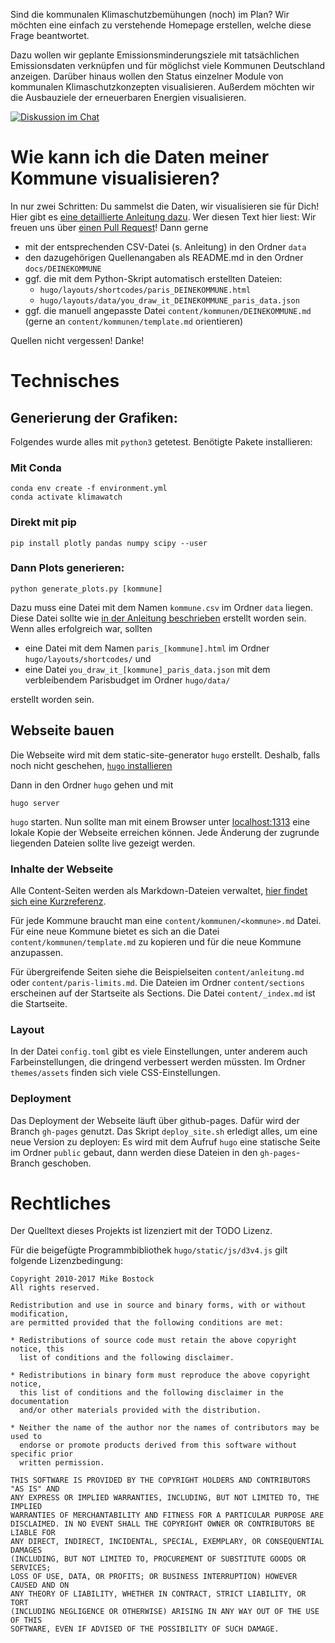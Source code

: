 Sind die kommunalen Klimaschutzbemühungen (noch) im Plan?
Wir möchten eine einfach zu verstehende Homepage erstellen, welche diese Frage beantwortet.

Dazu wollen wir geplante Emissionsminderungsziele mit tatsächlichen Emissionsdaten
verknüpfen und für möglichst viele Kommunen Deutschland anzeigen.
Darüber hinaus wollen den Status einzelner Module von kommunalen
Klimaschutzkonzepten visualisieren.
Außerdem möchten wir die Ausbauziele der erneuerbaren Energien visualisieren.

[![Diskussion im Chat](https://img.shields.io/matrix/klimawatch:matrix.allmende.io?server_fqdn=matrix.allmende.io&label=Diskussion%20im%20Chat&style=for-the-badge)](https://matrix.to/#/#klimawatch:matrix.allmende.io)

# Wie kann ich die Daten meiner Kommune visualisieren?

In nur zwei Schritten: Du sammelst die Daten, wir visualisieren sie für Dich!
Hier gibt es [eine detaillierte Anleitung dazu](https://codeformuenster.org/klimawatch/hugo/anleitung).
Wer diesen Text hier liest: Wir freuen uns über [einen Pull Request](https://github.com/codeformuenster/klimawatch/pulls)!
Dann gerne

- mit der entsprechenden CSV-Datei (s. Anleitung) in den Ordner `data`
- den dazugehörigen Quellenangaben als README.md in den Ordner `docs/DEINEKOMMUNE`
- ggf. die mit dem Python-Skript automatisch erstellten Dateien:
    - `hugo/layouts/shortcodes/paris_DEINEKOMMUNE.html`
    - `hugo/layouts/data/you_draw_it_DEINEKOMMUNE_paris_data.json`
- ggf. die manuell angepasste Datei `content/kommunen/DEINEKOMMUNE.md` (gerne an `content/kommunen/template.md` orientieren)

Quellen nicht vergessen! Danke!

# Technisches

## Generierung der Grafiken:

Folgendes wurde alles mit `python3` getetest.
Benötigte Pakete installieren:

### Mit Conda

```
conda env create -f environment.yml
conda activate klimawatch
```
### Direkt mit pip

```
pip install plotly pandas numpy scipy --user
```

### Dann Plots generieren:

```
python generate_plots.py [kommune]
```

Dazu muss eine Datei mit dem Namen `kommune.csv` im Ordner `data` liegen.
Diese Datei sollte wie
[in der Anleitung beschrieben](https://codeformuenster.org/klimawatch/hugo/anleitung)
erstellt worden sein.
Wenn alles erfolgreich war, sollten

- eine Datei mit dem Namen `paris_[kommune].html`
  im Ordner `hugo/layouts/shortcodes/` und
- eine Datei `you_draw_it_[kommune]_paris_data.json` mit dem
  verbleibendem Parisbudget im Ordner `hugo/data/`

erstellt worden sein.

## Webseite bauen

Die Webseite wird mit dem static-site-generator `hugo` erstellt.
Deshalb, falls noch nicht geschehen, [`hugo` installieren](https://gohugo.io/)

Dann in den Ordner `hugo` gehen und mit

```
hugo server
```

`hugo` starten.
Nun sollte man mit einem Browser unter [localhost:1313](http://localhost:1313)
eine lokale Kopie der Webseite erreichen können.
Jede Änderung der zugrunde liegenden Dateien sollte live gezeigt werden.

### Inhalte der Webseite

Alle Content-Seiten werden als Markdown-Dateien verwaltet,
[hier findet sich eine Kurzreferenz](https://github.com/adam-p/markdown-here/wiki/Markdown-Cheatsheet).

Für jede Kommune braucht man eine `content/kommunen/<kommune>.md` Datei.
Für eine neue Kommune bietet es sich an die Datei `content/kommunen/template.md`
zu kopieren und für die neue Kommune anzupassen.

Für übergreifende Seiten siehe die Beispielseiten `content/anleitung.md` oder `content/paris-limits.md`.
Die Dateien im Ordner `content/sections` erscheinen auf der Startseite als Sections.
Die Datei `content/_index.md` ist die Startseite.

### Layout

In der Datei `config.toml` gibt es viele Einstellungen,
unter anderem auch Farbeinstellungen, die dringend verbessert werden müssten.
Im Ordner `themes/assets` finden sich viele CSS-Einstellungen.

### Deployment

Das Deployment der Webseite läuft über github-pages. Dafür wird der Branch
`gh-pages` genutzt.
Das Skript `deploy_site.sh` erledigt alles, um eine neue Version zu deployen:
Es wird mit dem Aufruf `hugo` eine statische Seite im Ordner `public` gebaut,
dann werden diese Dateien in den `gh-pages`-Branch geschoben.

# Rechtliches

Der Quelltext dieses Projekts ist lizenziert mit der TODO Lizenz.

Für die beigefügte Programmbibliothek `hugo/static/js/d3v4.js` gilt folgende Lizenzbedingung:

```
Copyright 2010-2017 Mike Bostock
All rights reserved.

Redistribution and use in source and binary forms, with or without modification,
are permitted provided that the following conditions are met:

* Redistributions of source code must retain the above copyright notice, this
  list of conditions and the following disclaimer.

* Redistributions in binary form must reproduce the above copyright notice,
  this list of conditions and the following disclaimer in the documentation
  and/or other materials provided with the distribution.

* Neither the name of the author nor the names of contributors may be used to
  endorse or promote products derived from this software without specific prior
  written permission.

THIS SOFTWARE IS PROVIDED BY THE COPYRIGHT HOLDERS AND CONTRIBUTORS "AS IS" AND
ANY EXPRESS OR IMPLIED WARRANTIES, INCLUDING, BUT NOT LIMITED TO, THE IMPLIED
WARRANTIES OF MERCHANTABILITY AND FITNESS FOR A PARTICULAR PURPOSE ARE
DISCLAIMED. IN NO EVENT SHALL THE COPYRIGHT OWNER OR CONTRIBUTORS BE LIABLE FOR
ANY DIRECT, INDIRECT, INCIDENTAL, SPECIAL, EXEMPLARY, OR CONSEQUENTIAL DAMAGES
(INCLUDING, BUT NOT LIMITED TO, PROCUREMENT OF SUBSTITUTE GOODS OR SERVICES;
LOSS OF USE, DATA, OR PROFITS; OR BUSINESS INTERRUPTION) HOWEVER CAUSED AND ON
ANY THEORY OF LIABILITY, WHETHER IN CONTRACT, STRICT LIABILITY, OR TORT
(INCLUDING NEGLIGENCE OR OTHERWISE) ARISING IN ANY WAY OUT OF THE USE OF THIS
SOFTWARE, EVEN IF ADVISED OF THE POSSIBILITY OF SUCH DAMAGE.
```

